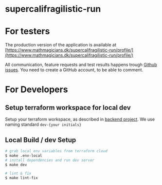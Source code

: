 # supercalifragilistic-run

# For testers
The production version of the application is available at [https://www.mathmagicians.dk/supercalifragilistic-run/profile/](https://www.mathmagicians.dk/supercalifragilistic-run/profile/)

All communication, feature requests and test results happens trough [Github issues](https://github.com/Mathmagicians/supercalifragilistic-run/issues).
You need to create a GitHub account, to be able to comment.
# For Developers
## Setup terraform workspace for local dev
Setup your terraform workspace, as described in [backend project](supercalifragilistic-run-lambda).
We use naming standard `dev-{your initials}`

## Local Build / dev Setup

```bash
# grab local env variables from terraform cloud
$ make .env-local
# install dependencies and run dev server
$ make dev

# lint & fix
$ make lint-fix
```

